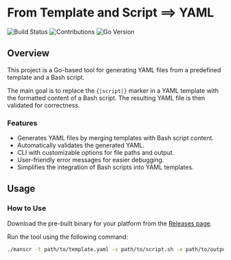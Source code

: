 # From Template and Script ==> YAML

![Build Status](https://img.shields.io/badge/build-passing-brightgreen)
![Contributions](https://img.shields.io/badge/contributions-welcome-brightgreen)
![Go Version](https://img.shields.io/github/go-mod/go-version/golang/go)

## Overview

This project is a Go-based tool for generating YAML files from a predefined template and a Bash script. 

The main goal is to replace the `{|script|}` marker in a YAML template with the formatted content of a Bash script. The resulting YAML file is then validated for correctness. 

### Features
- Generates YAML files by merging templates with Bash script content.
- Automatically validates the generated YAML.
- CLI with customizable options for file paths and output.
- User-friendly error messages for easier debugging.
- Simplifies the integration of Bash scripts into YAML templates.

## Usage

### How to Use

Download the pre-built binary for your platform from the [Releases page](https://github.com/dzhunli/yaml-mscr/releases).

Run the tool using the following command:

```bash
./manscr -t path/to/template.yaml -s path/to/script.sh -o path/to/output.yaml

